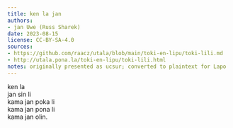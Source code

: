 ```yaml
---
title: ken la jan
authors:
- jan Uwe (Russ Sharek)
date: 2023-08-15
license: CC-BY-SA-4.0
sources:
- https://github.com/raacz/utala/blob/main/toki-en-lipu/toki-lili.md
- http://utala.pona.la/toki-en-lipu/toki-lili.html
notes: originally presented as ucsur; converted to plaintext for Lapo
---
```


ken la  
jan sin li  
kama jan poka li  
kama jan pona li  
kama jan olin.